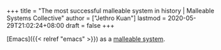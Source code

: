 +++
title = "The most successful malleable system in history | Malleable Systems Collective"
author = ["Jethro Kuan"]
lastmod = 2020-05-29T21:02:24+08:00
draft = false
+++

[Emacs]({{< relref "emacs" >}}) as a [malleable system](https://malleable.systems/mission/).
